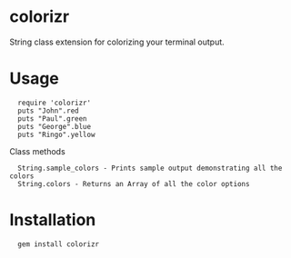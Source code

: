 # colorizr
String class extension for colorizing your terminal output.
    
# Usage
```
  require 'colorizr'
  puts "John".red
  puts "Paul".green
  puts "George".blue
  puts "Ringo".yellow
```
Class methods
```
  String.sample_colors - Prints sample output demonstrating all the colors
  String.colors - Returns an Array of all the color options
```

# Installation
```
  gem install colorizr
```